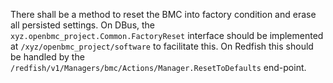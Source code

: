 There shall be a method to reset the BMC into factory condition and erase
all persisted settings.  On DBus, the `xyz.openbmc_project.Common.FactoryReset`
interface should be implemented at `/xyz/openbmc_project/software` to facilitate
this.  On Redfish this should be handled by the
`/redfish/v1/Managers/bmc/Actions/Manager.ResetToDefaults` end-point.
